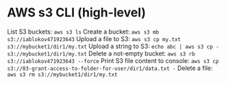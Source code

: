 # AWS s3 CLI (high-level)

List S3 buckets: `aws s3 ls`
Create a bucket: `aws s3 mb s3://iablokov471923643`
Upload a file to S3: `aws s3 cp my.txt s3://mybucket1/dir1/my.txt`
Upload a string to S3: `echo abc | aws s3 cp - s3://mybucket1/dir1/my.txt`
Delete a not-empty bucket: `aws s3 rb s3://iablokov471923643 --force`
Print S3 file content to console: `aws s3 cp s3://03-grant-access-to-folder-for-user/dir1/data.txt -`
Delete a file: `aws s3 rm s3://mybucket1/dir1/my.txt`
